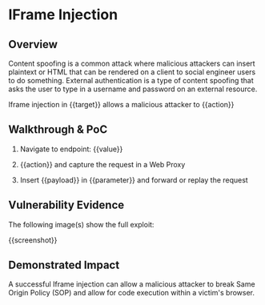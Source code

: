 # IFrame Injection

## Overview
<!--
**Please replace text in each section below**

WAF Bypass via Direct Server Access

Resources:

- <https://www.owasp.org/index.php?title=OWASP_Periodic_Table_of_Vulnerabilities_-_Brute_Force_(Generic)_/_Insufficient_Anti-automation&setlang=en>
- <http://projects.webappsec.org/w/page/13246938/Insufficient%20Anti-automation>
-->

Content spoofing is a common attack where malicious attackers can insert plaintext or HTML that can be rendered on a client to social engineer users to do something. External authentication is a type of content spoofing that asks the user to type in a username and password on an external resource. 

Iframe injection in {{target}} allows a malicious attacker to {{action}}

## Walkthrough & PoC
<!--
Provide a step-by-step walkthrough on how to access the vulnerable injection point, and how to exploit the vulnerability.
Adding a dot-pointed walkthrough with relevant screenshots will speed triage time and result in faster rewards!

Example:

1. Browse to the URL <https://111.111.111.111>
1. Click through the certificate error
1. You will see from the HTTP title that this the IP Address for <https://secure.inscope.com> 
-->

1. Navigate to endpoint: {{value}}

1. {{action}} and capture the request in a Web Proxy

1. Insert {{payload}} in {{parameter}} and forward or replay the request

## Vulnerability Evidence
<!--
Your submission MUST include evidence of the vulnerability and not be theoretical in nature.

This can be using a screenshot of both pages side by side with the address bar in the screenshot, or if the domain is not protecting its IP Address, a DIG showing the record for the domain and IP Address.
-->

The following image(s) show the full exploit:

{{screenshot}}

## Demonstrated Impact
<!--
A WAF Bypass allows an attacker to bypass existing Web Application Firewall protections, leaving the web service open to attacks against the web service.
--> 

A successful Iframe injection can allow a malicious attacker to break Same Origin Policy (SOP) and allow for code execution within a victim's browser.

